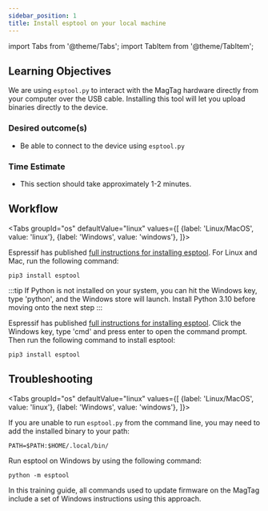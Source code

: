 ```yaml
---
sidebar_position: 1
title: Install esptool on your local machine
---
```


import Tabs from '@theme/Tabs';
import TabItem from '@theme/TabItem';

## Learning Objectives

We are using `esptool.py` to interact with the MagTag hardware directly from your computer over the USB cable. Installing this tool will let you upload binaries directly to the device.

### Desired outcome(s)
* Be able to connect to the device using `esptool.py`
### Time Estimate
* This section should take approximately 1-2 minutes.

## Workflow

<Tabs
groupId="os"
defaultValue="linux"
values={[
{label: 'Linux/MacOS', value: 'linux'},
{label: 'Windows', value: 'windows'},
]}>

<TabItem value="linux">

Espressif has published [full instructions for installing
esptool](https://docs.espressif.com/projects/esptool/en/latest/esp32/installation.html). For Linux and Mac, run the following command:

```
pip3 install esptool
```

</TabItem>
<TabItem value="windows">

:::tip
If Python is not installed on your system, you can hit the Windows key,
type 'python', and the Windows store will launch. Install Python 3.10 before
moving onto the next step
:::

Espressif has published [full instructions for installing
esptool](https://docs.espressif.com/projects/esptool/en/latest/esp32/installation.html).
Click the Windows key, type 'cmd' and press enter to open the command prompt.
Then run the following command to install esptool:

```
pip3 install esptool
```

</TabItem>
</Tabs>

## Troubleshooting

<Tabs
groupId="os"
defaultValue="linux"
values={[
{label: 'Linux/MacOS', value: 'linux'},
{label: 'Windows', value: 'windows'},
]}>

<TabItem value="linux">

If you are unable to run `esptool.py` from the command line, you may need to add
the installed binary to your path:

```
PATH=$PATH:$HOME/.local/bin/
```

</TabItem>
<TabItem value="windows">

Run esptool on Windows by using the following command:
```
python -m esptool
```

In this training guide, all commands used to update firmware on the MagTag
include a set of Windows instructions using this approach.

</TabItem>
</Tabs>
